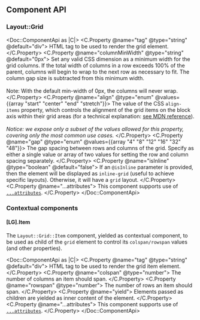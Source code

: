 ## Component API

### Layout::Grid

<Doc::ComponentApi as |C|>
  <C.Property @name="tag" @type="string" @default="div">
    HTML tag to be used to render the grid element.
  </C.Property>
  <C.Property @name="columnMinWidth" @type="string" @default="0px">
    Set any valid CSS dimension as a minimum width for the grid columns. If the total width of columns in a row exceeds 100% of the parent, columns will begin to wrap to the next row as necessary to fit. The column gap size is subtracted from this minimum width.
    <br><br>
    Note: With the default min-width of 0px, the columns will never wrap.
  </C.Property>
  <C.Property @name="align" @type="enum" @values={{array "start" "center" "end" "stretch"}}>
    The value of the CSS `align-items` property, which controls the alignment of the grid items on the block axis within their grid areas (for a technical explanation: [see MDN reference](https://developer.mozilla.org/en-US/docs/Web/CSS/align-items)).
    <br/><br/>
    <em>Notice: we expose only a subset of the values allowed for this property, covering only the most common use cases.</em>
  </C.Property>
  <C.Property @name="gap" @type="enum" @values={{array "4" "8" "12" "16" "32" "48"}}>
    The gap spacing between rows and columns of the grid. Specify as either a single value or array of two values for setting the row and column spacing separately.
  </C.Property>
  <C.Property @name="isInline" @type="boolean" @default="false">
    If an `@isInline` parameter is provided, then the element will be displayed as `inline-grid` (useful to achieve specific layouts). Otherwise, it will have a `grid` layout.
  </C.Property>
  <C.Property @name="...attributes">
    This component supports use of [`...attributes`](https://guides.emberjs.com/release/in-depth-topics/patterns-for-components/#toc_attribute-ordering).
  </C.Property>
</Doc::ComponentApi>

### Contextual components

#### [LG].Item

The `Layout::Grid::Item` component, yielded as contextual component, to be used as child of the `grid` element to control its `colspan/rowspan` values (and other properties).

<Doc::ComponentApi as |C|>
  <C.Property @name="tag" @type="string" @default="div">
    HTML tag to be used to render the grid item element.
  </C.Property>
  <C.Property @name="colspan" @type="number">
    The number of columns an item should span.
  </C.Property>
  <C.Property @name="rowspan" @type="number">
    The number of rows an item should span.
  </C.Property>
  <C.Property @name="yield">
    Elements passed as children are yielded as inner content of the element.
  </C.Property>
  <C.Property @name="...attributes">
    This component supports use of [`...attributes`](https://guides.emberjs.com/release/in-depth-topics/patterns-for-components/#toc_attribute-ordering).
  </C.Property>
</Doc::ComponentApi>
